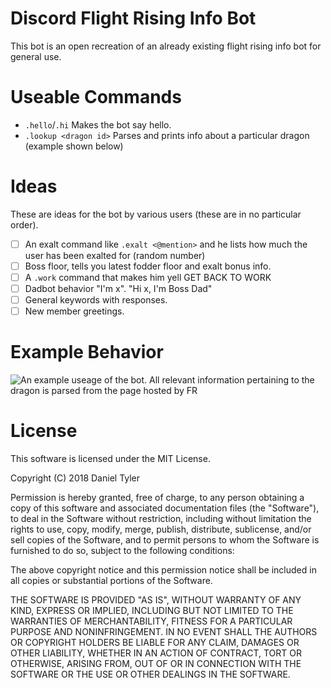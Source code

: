 # Discord Flight Rising Info Bot

This bot is an open recreation of an already existing flight rising info bot for general use.

# Useable Commands

  - `.hello`/`.hi` Makes the bot say hello.
  - `.lookup <dragon id>` Parses and prints info about a particular dragon (example shown below)  

# Ideas

These are ideas for the bot by various users (these are in no particular order).

- [ ] An exalt command like `.exalt <@mention>` and he lists how much the user has been exalted for (random number)
- [ ] Boss floor, tells you latest fodder floor and exalt bonus info.
- [ ] A `.work` command that makes him yell GET BACK TO WORK
- [ ] Dadbot behavior "I'm x". "Hi x, I'm Boss Dad"
- [ ] General keywords with responses.
- [ ] New member greetings.

# Example Behavior

![An example useage of the bot. All relevant information pertaining to the dragon is parsed from the page hosted by FR](https://cdn.discordapp.com/attachments/267864005564039178/453392261124980736/unknown.png)

# License

This software is licensed under the MIT License.


Copyright (C) 2018 Daniel Tyler


Permission is hereby granted, free of charge, to any person obtaining a copy
of this software and associated documentation files (the "Software"), to deal
in the Software without restriction, including without limitation the rights
to use, copy, modify, merge, publish, distribute, sublicense, and/or sell
copies of the Software, and to permit persons to whom the Software is
furnished to do so, subject to the following conditions:


The above copyright notice and this permission notice shall be included in all
copies or substantial portions of the Software.


THE SOFTWARE IS PROVIDED "AS IS", WITHOUT WARRANTY OF ANY KIND, EXPRESS OR
IMPLIED, INCLUDING BUT NOT LIMITED TO THE WARRANTIES OF MERCHANTABILITY,
FITNESS FOR A PARTICULAR PURPOSE AND NONINFRINGEMENT. IN NO EVENT SHALL THE
AUTHORS OR COPYRIGHT HOLDERS BE LIABLE FOR ANY CLAIM, DAMAGES OR OTHER
LIABILITY, WHETHER IN AN ACTION OF CONTRACT, TORT OR OTHERWISE, ARISING FROM,
OUT OF OR IN CONNECTION WITH THE SOFTWARE OR THE USE OR OTHER DEALINGS IN THE
SOFTWARE.
